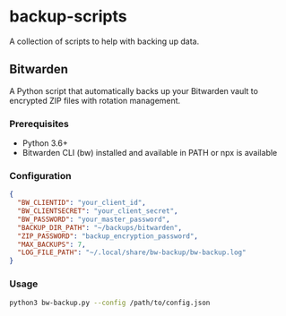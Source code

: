 # backup-scripts

A collection of scripts to help with backing up data.

## Bitwarden

A Python script that automatically backs up your Bitwarden vault to encrypted ZIP files with rotation management.

### Prerequisites

- Python 3.6+
- Bitwarden CLI (bw) installed and available in PATH or npx is available

### Configuration

```json
{
  "BW_CLIENTID": "your_client_id",
  "BW_CLIENTSECRET": "your_client_secret",
  "BW_PASSWORD": "your_master_password",
  "BACKUP_DIR_PATH": "~/backups/bitwarden",
  "ZIP_PASSWORD": "backup_encryption_password",
  "MAX_BACKUPS": 7,
  "LOG_FILE_PATH": "~/.local/share/bw-backup/bw-backup.log"
}
```

### Usage

```bash
python3 bw-backup.py --config /path/to/config.json
```
